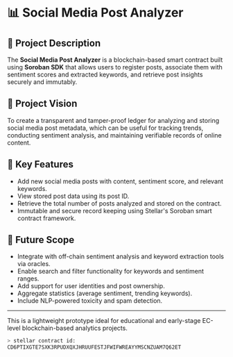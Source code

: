 # 📊 Social Media Post Analyzer

## 🧾 Project Description
The **Social Media Post Analyzer** is a blockchain-based smart contract built using **Soroban SDK** that allows users to register posts, associate them with sentiment scores and extracted keywords, and retrieve post insights securely and immutably.

## 🌟 Project Vision
To create a transparent and tamper-proof ledger for analyzing and storing social media post metadata, which can be useful for tracking trends, conducting sentiment analysis, and maintaining verifiable records of online content.

## 🔑 Key Features
- Add new social media posts with content, sentiment score, and relevant keywords.
- View stored post data using its post ID.
- Retrieve the total number of posts analyzed and stored on the contract.
- Immutable and secure record keeping using Stellar's Soroban smart contract framework.

## 🔮 Future Scope
- Integrate with off-chain sentiment analysis and keyword extraction tools via oracles.
- Enable search and filter functionality for keywords and sentiment ranges.
- Add support for user identities and post ownership.
- Aggregate statistics (average sentiment, trending keywords).
- Include NLP-powered toxicity and spam detection.

---

This is a lightweight prototype ideal for educational and early-stage EC-level blockchain-based analytics projects.


```sh
> stellar contract id: 
CD6PTIXGTE7SXK3RPUDXQXJHRUUFESTJFWIFWREAYYMSCNZUAM7Q62ET
```
